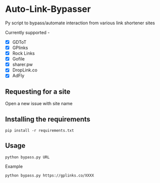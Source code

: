 # Auto-Link-Bypasser

Py script to bypass/automate interaction from various link shortener sites

Currently supported -
- [x] GDToT
- [x] GPlinks
- [x] Rock Links
- [x] Gofile
- [x] sharer.pw
- [x] DropLink.co
- [x] AdFly

## Requesting for a site

Open a new issue with site name

## Installing the requirements

`pip install -r requirements.txt`


## Usage

`python bypass.py URL`

Example

`python bypass.py https://gplinks.co/XXXX`
